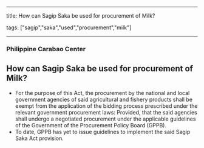 
---

title: How can Sagip Saka be used for procurement of Milk?

tags: ["sagip","saka","used","procurement","milk"]

---

### Philippine Carabao Center

## How can Sagip Saka be used for procurement of Milk?


 - For the purpose of this Act, the procurement by the national and local government agencies of said agricultural and fishery products shall be exempt from the application of the bidding process prescribed under the relevant government procurement laws: Provided, that the said agencies shall undergo a negotiated procurement under the applicable guidelines of the Government of the Procurement Policy Board (GPPB).
 - To date, GPPB has yet to issue guidelines to implement the said Sagip Saka Act provision.
